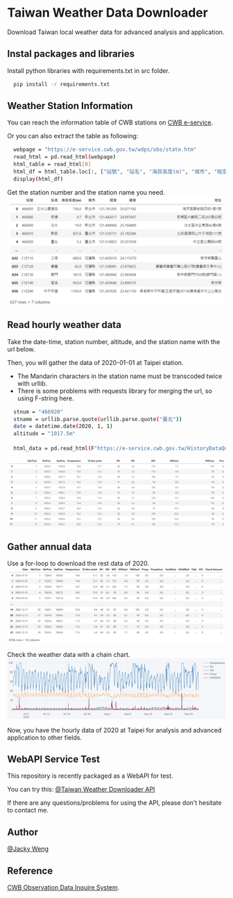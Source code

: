 # Taiwan Weather Data Downloader
Download Taiwan local weather data for advanced analysis and application.

## Instal packages and libraries
Install python libraries with requirements.txt in src folder.

```bash
  pip install -r requirements.txt
```

## Weather Station Information
You can reach the information table of CWB stations on [CWB e-service](https://e-service.cwb.gov.tw/wdps/obs/state.htm).

Or you can also extract the table as following:

```bash
  webpage = "https://e-service.cwb.gov.tw/wdps/obs/state.htm"
  read_html = pd.read_html(webpage)
  html_table = read_html[0]
  html_df = html_table.loc[:, ["站號", "站名", "海拔高度(m)", "城市", "經度", "緯度", "地址"]]
  display(html_df)
```

Get the station number and the station name you need.
![information table](https://github.com/JackyWeng526/Taiwan_Weather_Data/blob/main/docs/station_info_table.PNG)

## Read hourly weather data
Take the date-time, station number, altitude, and the station name with the url below.

Then, you will gather the data of 2020-01-01 at Taipei station.
* The Mandarin characters in the station name must be transcoded twice with urllib.
* There is some problems with requests library for merging the url, so using F-string here.

```bash
  stnum = "466920"
  stname = urllib.parse.quote(urllib.parse.quote("臺北"))
  date = datetime.date(2020, 1, 1)
  altitude = "1017.5m"
  
  html_data = pd.read_html(F"https://e-service.cwb.gov.tw/HistoryDataQuery/DayDataController.do?command=viewMain&station={stnum}&stname={stname}&datepicker={date}&altitude={altitude}")
```
![hourly data](https://github.com/JackyWeng526/Taiwan_Weather_Data/blob/main/docs/Taipei_weather_data_20200101_table.PNG)

## Gather annual data
Use a for-loop to download the rest data of 2020.
![annual data](https://github.com/JackyWeng526/Taiwan_Weather_Data/blob/main/docs/Taipei_weather_data_2020_table.PNG)

Check the weather data with a chain chart.
![chain chart](https://github.com/JackyWeng526/Taiwan_Weather_Data/blob/main/docs/Taipei_weather_data_plot.PNG)

Now, you have the hourly data of 2020 at Taipei for analysis and advanced application to other fields.

## WebAPI Service Test
This repository is recently packaged as a WebAPI for test.

You can try this: [@Taiwan Weather Downloader API]([https://github.com/JackyWeng526](https://microclimatecomforttaiwan.herokuapp.com/docs#/))

If there are any questions/problems for using the API, please don't hesitate to contact me.


## Author
[@Jacky Weng](https://github.com/JackyWeng526)

## Reference
[CWB Observation Data Inquire System](https://e-service.cwb.gov.tw/HistoryDataQuery/).
